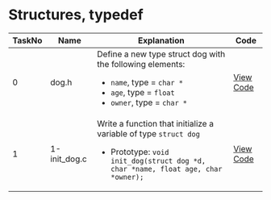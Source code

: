 <h1> Structures, typedef </h1>

| TaskNo | Name | Explanation | Code |
|-------|-------|------------|-------|
| 0 | dog.h | Define a new type struct dog with the following elements:<ul><li>`name`, type = `char *`</li><li>`age`, type = `float`</li><li>`owner`, type = `char *`</li></ul> | <a href = "https://github.com/samwelopondo/alx-low_level_programming/blob/main/0x0E-structures_typedef/dog.h"> View Code </a> |
| 1 | 1-init_dog.c | Write a function that initialize a variable of type `struct dog`<ul><li> Prototype: `void init_dog(struct dog *d, char *name, float age, char *owner);`</li></ul> | <a href = "#"> View Code </a> |
